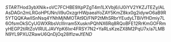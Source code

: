 $START$Hod3ybXNik+oVC7FCHBE9XpPZgT4m1LXVbj6/iJ0iYV2YKZJTEZy/ALAsDAGn2mLRGoHPfJNn/il9uOxzgrHWpaeaYoZAY5KmZ8kx0g2idywO6aB9R5YTQQKAwIlSnNsq4YNhMjNMOTAt9D/FNP2tMhSRbrYEudyLTBiVfHDmiy7L6OfsmOkSCyUGWXRbsVclIlrram5XusknPQhNX6Rq8RQoBFE12RrKmGOFRmyHEGP2tiRtZoVIRULJAVYpK6Ixr4FRSY7N2+YaRLsKzeZX8M2PqU7x/a7LMBN9YL9PXUZRawU6QnDjOq28lfIzwJf$END$